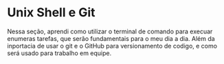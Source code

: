 # Unix Shell e Git

Nessa seção, aprendi como utilizar o terminal de comando para execuar enumeras tarefas, que serão fundamentais para o meu dia a dia. Além da inportacia de usar o git e o GitHub para versionamento de codigo, e como será usado para trabalho em equipe.